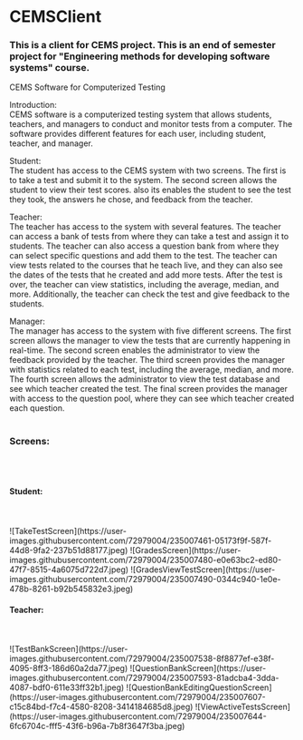 # CEMSClient
<h3> This is a client for CEMS project.
This is an end of semester project for 
"Engineering methods for developing software systems" course. </h3>

CEMS Software for Computerized Testing <br>

Introduction: <br>
CEMS software is a computerized testing system that allows students, teachers, and managers to conduct and monitor tests from a computer. The software provides different features for each user, including student, teacher, and manager.<br>

Student:<br>
The student has access to the CEMS system with two screens. The first is to take a test and submit it to the system. The second screen allows the student to view their test scores. also its enables the student to see the test they took, the answers he chose, and feedback from the teacher.<br>

Teacher:<br>
The teacher has access to the system with several features. The teacher can access a bank of tests from where they can take a test and assign it to students. The teacher can also access a question bank from where they can select specific questions and add them to the test. The teacher can view tests related to the courses that he teach live, and they can also see the dates of the tests that he created and add more tests. After the test is over, the teacher can view statistics, including the average, median, and more. Additionally, the teacher can check the test and give feedback to the students.<br>

Manager:<br>
The manager has access to the system with five different screens. The first screen allows the manager to view the tests that are currently happening in real-time. The second screen enables the administrator to view the feedback provided by the teacher. The third screen provides the manager with statistics related to each test, including the average, median, and more. The fourth screen allows the administrator to view the test database and see which teacher created the test. The final screen provides the manager with access to the question pool, where they can see which teacher created each question.<br><br>


<h3>Screens:</h3><br><br>

<h4>Student:</h4><br><br>
![TakeTestScreen](https://user-images.githubusercontent.com/72979004/235007461-05173f9f-587f-44d8-9fa2-237b51d88177.jpeg)
![GradesScreen](https://user-images.githubusercontent.com/72979004/235007480-e0e63bc2-ed80-47f7-8515-4a6075d722d7.jpeg)
![GradesViewTestScreen](https://user-images.githubusercontent.com/72979004/235007490-0344c940-1e0e-478b-8261-b92b545832e3.jpeg)


<h4>Teacher:</h4><br><br>
![TestBankScreen](https://user-images.githubusercontent.com/72979004/235007538-8f8877ef-e38f-4095-8ff3-186d60a2da77.jpeg)
![QuestionBankScreen](https://user-images.githubusercontent.com/72979004/235007593-81adcba4-3dda-4087-bdf0-611e33ff32b1.jpeg)
![QuestionBankEditingQuestionScreen](https://user-images.githubusercontent.com/72979004/235007607-c15c84bd-f7c4-4580-8208-3414184685d8.jpeg)
![ViewActiveTestsScreen](https://user-images.githubusercontent.com/72979004/235007644-6fc6704c-fff5-43f6-b96a-7b8f3647f3ba.jpeg)

